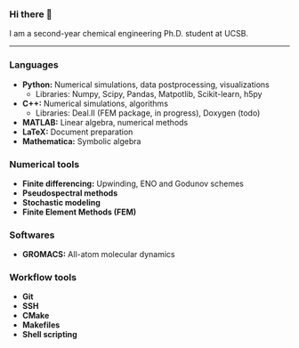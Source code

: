 ### Hi there 👋

I am a second-year chemical engineering Ph.D. student at UCSB.

---

### Languages

- **Python:** Numerical simulations, data postprocessing, visualizations
  - Libraries: Numpy, Scipy, Pandas, Matpotlib, Scikit-learn, h5py
- **C++:** Numerical simulations, algorithms
  - Libraries: Deal.II (FEM package, in progress), Doxygen (todo)
- **MATLAB:** Linear algebra, numerical methods
- **LaTeX:** Document preparation
- **Mathematica:** Symbolic algebra

### Numerical tools

- **Finite differencing:** Upwinding, ENO and Godunov schemes
- **Pseudospectral methods**
- **Stochastic modeling**
- **Finite Element Methods (FEM)**

### Softwares

- **GROMACS:** All-atom molecular dynamics

### Workflow tools

- **Git**
- **SSH**
- **CMake**
- **Makefiles**
- **Shell scripting**
